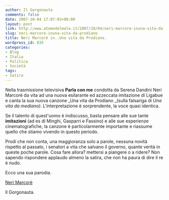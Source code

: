 ```yaml
---
author: Il Gorgonauta
comments: false
date: 2007-10-04 17:07:03+00:00
layout: post
link: http://www.atomodelmale.it/2007/10/04/neri-marcore-inuna-vita-da-prodiano/
slug: neri-marcore-inuna-vita-da-prodiano
title: Neri Marcorè in..Una vita da Prodiano.
wordpress_id: 835
categories:
- Blog
- Italia
- Politica
- Società
tags:
- Satira
---
```


Nella trasmissione televisiva **Parla con me** condotta da Serena Dandini Neri Marcorè da vita ad una nuova esilarante ed azzeccata imitazione di Ligabue e canta la sua nuova canzone _Una vita da Prodiano _(sulla falsariga di _Una vita da mediano)_. L'interpretazione è sorprendente, la voce quasi identica.

Se il talento di quest'uomo è indiscusso, basta pensare alle sue tante **imitazioni** (ad es di Minghi, Gasparri e Fassino) e alle sue esperienze cinematografiche, la canzone è particolarmente importante e riassume quello che stiamo vivendo in questo periodo.

<!-- more -->


Prodi che non conta, una maggioranza solo a parole, nessuna novità rispetto al passato, i senatori a vita che salvano il governo, quante verità in queste poche parole. Cosa fare allora? mettersi a piangere o a ridere? Non sapendo rispondere applaudo almeno la satira, che non ha paura di dire il re è nudo.

Ecco una sua parodia.

[Nerì Marcorè ](//it.youtube.com/watch?v=xBr6PRG38_M&feature=related)


Il Gorgonauta.

